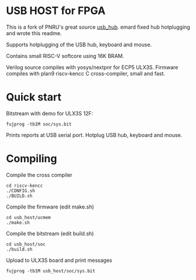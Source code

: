# USB HOST for FPGA

This is a fork of PNRU's great source
[usb_hub](https://gitlab.com/pnru/usb_host).
emard fixed hub hotplugging and wrote
this readme.

Supports hotplugging of the USB hub, keyboard and mouse.

Contains small RISC-V softcore using 16K BRAM.

Verilog source compiles with yosys/nextpnr for ECP5 ULX3S.
Firmware compiles with plan9 riscv-kencc C cross-compiler,
small and fast.

# Quick start

Bitstream with demo for ULX3S 12F:

    fujprog -tb1M soc/sys.bit

Prints reports at USB serial port.
Hotplug USB hub, keyboard and mouse.

# Compiling

Compile the cross compiler

    cd riscv-kencc
    ./CONFIG.sh
    ./BUILD.sh

Compile the firmware (edit make.sh)

    cd usb_host/ucmem
    ./make.sh

Compile the bitstream (edit build.sh)

    cd usb_host/soc
    ./build.sh

Upload to ULX3S board and print messages

    fujprog -tb1M usb_host/soc/sys.bit
